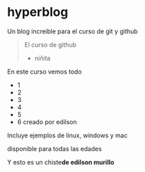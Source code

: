 # hyperblog
Un blog increible para el curso de git y github

> El curso de github
> - niñita

En este curso vemos todo
* 1
* 2
* 3
* 4
* 5
* 6 creado por edilson

Incluye ejemplos de linux, windows y mac

disponible para todas las edades

Y esto es un chiste**de edilson murillo**